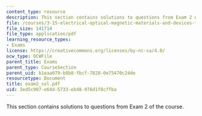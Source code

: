 ```yaml
---
content_type: resource
description: This section contains solutions to questions from Exam 2 of the course.
file: /courses/3-15-electrical-optical-magnetic-materials-and-devices-fall-2006/3ed5c907e64d5733eb48976d1f8cffba_exam2_sol.pdf
file_size: 141714
file_type: application/pdf
learning_resource_types:
- Exams
license: https://creativecommons.org/licenses/by-nc-sa/4.0/
ocw_type: OCWFile
parent_title: Exams
parent_type: CourseSection
parent_uid: b1eaa079-b8b8-fbcf-7828-0e75470c24de
resourcetype: Document
title: exam2_sol.pdf
uid: 3ed5c907-e64d-5733-eb48-976d1f8cffba
---
```

This section contains solutions to questions from Exam 2 of the course.